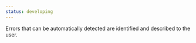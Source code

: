 ```yaml
---
status: developing
---
```


Errors that can be automatically detected are identified and described to the user.
